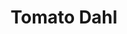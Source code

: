 ---
title: Tomato Dahl
metadata:
  source: https://smile.amazon.co.uk/Imperfect-Vegan-Fearne-Cotton/dp/1841882895/
  course: Main
  title: Tomato Dahl
  servings: '3'
ingredients:
- name: crushed garlic
  amount: 4 cloves
- name: soy sauce
  amount: 2 tbsp
- name: washed red split lentils
  amount: 260 g
- name: miso paste
  amount: 1 tsp
- name: coconut milk
  amount: 400 ml
- name: mild curry powder
  amount: 2 tsp
- name: chopped tomatoes
  amount: 400 g
- name: greek yogurt
  amount: 4 tbsp
cookware:
- name: pan
steps:
- description: Grab a pan and add in the washed red split lentils, crushed garlic,
    soy sauce, mild curry powder, miso paste, chopped tomatoes and coconut milk.
- description: Bring to the boil, then reduce heat and simmer for 15 minutes, stirring
    frequently to stop the lentils sticking to the base of the pan.
- description: Add in the greek yogurt, stir, and simmer for another 5 minutes then
    serve.

---